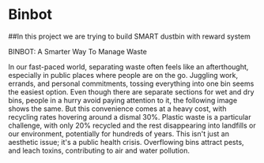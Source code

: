 # Binbot
##In this project we are trying to build SMART dustbin with reward system  

BINBOT: A Smarter Way To Manage Waste

In our fast-paced world, separating waste often feels like an afterthought, especially in public places where people are on the go. Juggling work, errands, and personal commitments, tossing everything into one bin seems the easiest option. Even though there are separate sections for wet and dry bins, people in a hurry avoid paying attention to it, the following image shows the same. But this convenience comes at a heavy cost, with recycling rates hovering around a dismal 30%. Plastic waste is a particular challenge, with only 20% recycled and the rest disappearing into landfills or our environment, potentially for hundreds of years. This isn't just an aesthetic issue; it's a public health crisis. Overflowing bins attract pests, and leach toxins, contributing to air and water pollution. 

